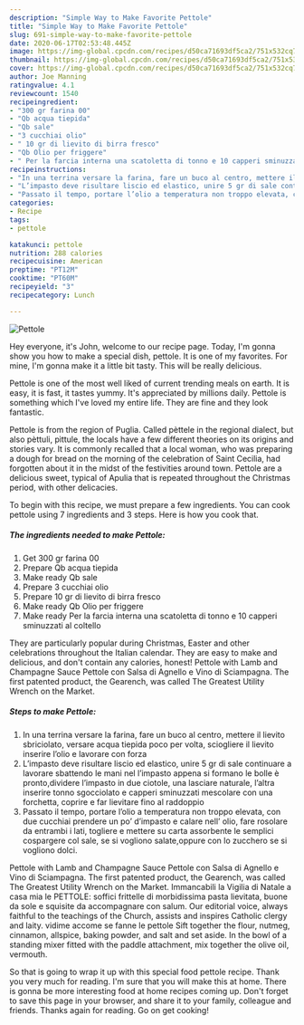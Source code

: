 ```yaml
---
description: "Simple Way to Make Favorite Pettole"
title: "Simple Way to Make Favorite Pettole"
slug: 691-simple-way-to-make-favorite-pettole
date: 2020-06-17T02:53:48.445Z
image: https://img-global.cpcdn.com/recipes/d50ca71693df5ca2/751x532cq70/pettole-recipe-main-photo.jpg
thumbnail: https://img-global.cpcdn.com/recipes/d50ca71693df5ca2/751x532cq70/pettole-recipe-main-photo.jpg
cover: https://img-global.cpcdn.com/recipes/d50ca71693df5ca2/751x532cq70/pettole-recipe-main-photo.jpg
author: Joe Manning
ratingvalue: 4.1
reviewcount: 1540
recipeingredient:
- "300 gr farina 00"
- "Qb acqua tiepida"
- "Qb sale"
- "3 cucchiai olio"
- " 10 gr di lievito di birra fresco"
- "Qb Olio per friggere"
- " Per la farcia interna una scatoletta di tonno e 10 capperi sminuzzati al coltello"
recipeinstructions:
- "In una terrina versare la farina, fare un buco al centro, mettere il lievito sbriciolato, versare acqua tiepida poco per volta, sciogliere il lievito inserire l’olio e lavorare con forza"
- "L’impasto deve risultare liscio ed elastico, unire 5 gr di sale continuare a lavorare sbattendo le mani nel l’impasto appena si formano le bolle è pronto,dividere l’impasto in due ciotole, una lasciare naturale, l’altra inserire tonno sgocciolato e capperi sminuzzati mescolare con una forchetta, coprire e far lievitare fino al raddoppio"
- "Passato il tempo, portare l’olio a temperatura non troppo elevata, con due cucchiai prendere un po’ d’impasto e calare nell’ olio, fare rosolare da entrambi i lati, togliere e mettere su carta assorbente le semplici cospargere col sale, se si vogliono salate,oppure con lo zucchero se si vogliono dolci."
categories:
- Recipe
tags:
- pettole

katakunci: pettole 
nutrition: 288 calories
recipecuisine: American
preptime: "PT12M"
cooktime: "PT60M"
recipeyield: "3"
recipecategory: Lunch

---
```



![Pettole](https://img-global.cpcdn.com/recipes/d50ca71693df5ca2/751x532cq70/pettole-recipe-main-photo.jpg)

Hey everyone, it's John, welcome to our recipe page. Today, I'm gonna show you how to make a special dish, pettole. It is one of my favorites. For mine, I'm gonna make it a little bit tasty. This will be really delicious.

Pettole is one of the most well liked of current trending meals on earth. It is easy, it is fast, it tastes yummy. It's appreciated by millions daily. Pettole is something which I've loved my entire life. They are fine and they look fantastic.

Pettole is from the region of Puglia. Called pèttele in the regional dialect, but also pèttuli, pìttule, the locals have a few different theories on its origins and stories vary. It is commonly recalled that a local woman, who was preparing a dough for bread on the morning of the celebration of Saint Cecilia, had forgotten about it in the midst of the festivities around town. Pettole are a delicious sweet, typical of Apulia that is repeated throughout the Christmas period, with other delicacies.


To begin with this recipe, we must prepare a few ingredients. You can cook pettole using 7 ingredients and 3 steps. Here is how you cook that.

<!--inarticleads1-->

##### The ingredients needed to make Pettole:

1. Get 300 gr farina 00
1. Prepare Qb acqua tiepida
1. Make ready Qb sale
1. Prepare 3 cucchiai olio
1. Prepare  10 gr di lievito di birra fresco
1. Make ready Qb Olio per friggere
1. Make ready  Per la farcia interna una scatoletta di tonno e 10 capperi sminuzzati al coltello


They are particularly popular during Christmas, Easter and other celebrations throughout the Italian calendar. They are easy to make and delicious, and don&#39;t contain any calories, honest! Pettole with Lamb and Champagne Sauce Pettole con Salsa di Agnello e Vino di Sciampagna. The first patented product, the Gearench, was called The Greatest Utility Wrench on the Market. 

<!--inarticleads2-->

##### Steps to make Pettole:

1. In una terrina versare la farina, fare un buco al centro, mettere il lievito sbriciolato, versare acqua tiepida poco per volta, sciogliere il lievito inserire l’olio e lavorare con forza
1. L’impasto deve risultare liscio ed elastico, unire 5 gr di sale continuare a lavorare sbattendo le mani nel l’impasto appena si formano le bolle è pronto,dividere l’impasto in due ciotole, una lasciare naturale, l’altra inserire tonno sgocciolato e capperi sminuzzati mescolare con una forchetta, coprire e far lievitare fino al raddoppio
1. Passato il tempo, portare l’olio a temperatura non troppo elevata, con due cucchiai prendere un po’ d’impasto e calare nell’ olio, fare rosolare da entrambi i lati, togliere e mettere su carta assorbente le semplici cospargere col sale, se si vogliono salate,oppure con lo zucchero se si vogliono dolci.


Pettole with Lamb and Champagne Sauce Pettole con Salsa di Agnello e Vino di Sciampagna. The first patented product, the Gearench, was called The Greatest Utility Wrench on the Market. Immancabili la Vigilia di Natale a casa mia le PETTOLE: soffici frittelle di morbidissima pasta lievitata, buone da sole e squisite da accompagnare con salum. Our editorial voice, always faithful to the teachings of the Church, assists and inspires Catholic clergy and laity. vidime accome se fanne le pettole Sift together the flour, nutmeg, cinnamon, allspice, baking powder, and salt and set aside. In the bowl of a standing mixer fitted with the paddle attachment, mix together the olive oil, vermouth. 

So that is going to wrap it up with this special food pettole recipe. Thank you very much for reading. I'm sure that you will make this at home. There is gonna be more interesting food at home recipes coming up. Don't forget to save this page in your browser, and share it to your family, colleague and friends. Thanks again for reading. Go on get cooking!

